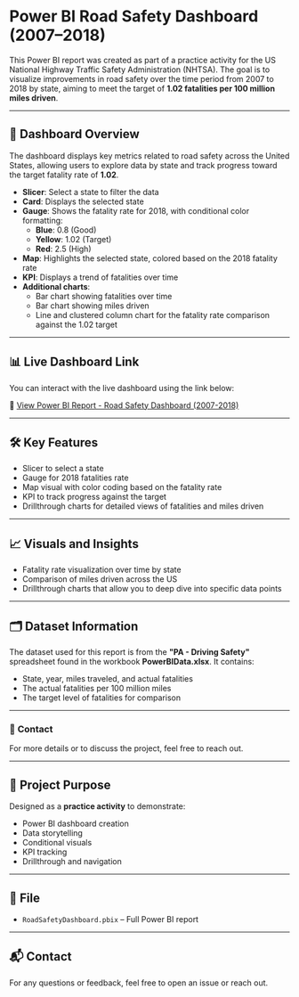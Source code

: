 # Power BI Road Safety Dashboard (2007–2018)

This Power BI report was created as part of a practice activity for the US National Highway Traffic Safety Administration (NHTSA). The goal is to visualize improvements in road safety over the time period from 2007 to 2018 by state, aiming to meet the target of **1.02 fatalities per 100 million miles driven**.

---

## 🚗 **Dashboard Overview**

The dashboard displays key metrics related to road safety across the United States, allowing users to explore data by state and track progress toward the target fatality rate of **1.02**.

- **Slicer**: Select a state to filter the data
- **Card**: Displays the selected state
- **Gauge**: Shows the fatality rate for 2018, with conditional color formatting:
  - **Blue**: 0.8 (Good)
  - **Yellow**: 1.02 (Target)
  - **Red**: 2.5 (High)
- **Map**: Highlights the selected state, colored based on the 2018 fatality rate
- **KPI**: Displays a trend of fatalities over time
- **Additional charts**:
  - Bar chart showing fatalities over time
  - Bar chart showing miles driven
  - Line and clustered column chart for the fatality rate comparison against the 1.02 target

---

## 📊 **Live Dashboard Link**

You can interact with the live dashboard using the link below:

🔗 [View Power BI Report - Road Safety Dashboard (2007-2018)](https://app.powerbi.com/view?r=eyJrIjoiZTAzZmVlMGItMjE1ZS00MTNmLWIyNzgtMGZhNjVkNmU3YjdlIiwidCI6ImZkMGY2OGYxLTliOTItNDNhZS04MGQxLTUzNGE4OTAxZTM0MSIsImMiOjZ9)

---

## 🛠️ **Key Features**
- Slicer to select a state
- Gauge for 2018 fatalities rate
- Map visual with color coding based on the fatality rate
- KPI to track progress against the target
- Drillthrough charts for detailed views of fatalities and miles driven

---

## 📈 **Visuals and Insights**
- Fatality rate visualization over time by state
- Comparison of miles driven across the US
- Drillthrough charts that allow you to deep dive into specific data points

---

## 🗂️ **Dataset Information**

The dataset used for this report is from the **"PA - Driving Safety"** spreadsheet found in the workbook **PowerBIData.xlsx**. It contains:
- State, year, miles traveled, and actual fatalities
- The actual fatalities per 100 million miles
- The target level of fatalities for comparison

---


### 💬 **Contact**
For more details or to discuss the project, feel free to reach out.


---

## 📌 Project Purpose

Designed as a **practice activity** to demonstrate:
- Power BI dashboard creation
- Data storytelling
- Conditional visuals
- KPI tracking
- Drillthrough and navigation

---

## 📂 File

- `RoadSafetyDashboard.pbix` – Full Power BI report

---

## 📬 Contact

For any questions or feedback, feel free to open an issue or reach out.

